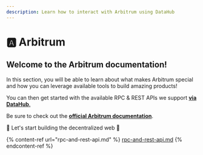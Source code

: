 ```yaml
---
description: Learn how to interact with Arbitrum using DataHub
---
```


# 🅰 Arbitrum

## Welcome to the Arbitrum documentation!

In this section, you will be able to learn about what makes Arbitrum special and how you can leverage available tools to build amazing products!

You can then get started with the available RPC & REST APIs we support [**via DataHub**.](https://datahub.figment.io/auth/login)

Be sure to check out the [**official Arbitrum documentation**](https://developer.offchainlabs.com/docs/developer\_quickstart).

🚀 Let's start building the decentralized web 🚀

{% content-ref url="rpc-and-rest-api.md" %}
[rpc-and-rest-api.md](rpc-and-rest-api.md)
{% endcontent-ref %}
